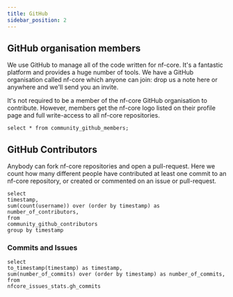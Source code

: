 ```yaml
---
title: GitHub
sidebar_position: 2
---
```


## GitHub organisation members

We use GitHub to manage all of the code written for nf-core. It's a fantastic platform and provides a huge number of tools. We have a GitHub organisation called nf-core which anyone can join: drop us a note here or anywhere and we'll send you an invite.

It's not required to be a member of the nf-core GitHub organisation to contribute. However, members get the nf-core logo listed on their profile page and full write-access to all nf-core repositories.

```github_members
select * from community_github_members;
```

<AreaChart 
    data={github_members} 
    x=timestamp
    y=total_github_members
/>

## GitHub Contributors

Anybody can fork nf-core repositories and open a pull-request. Here we count how many different people have contributed at least one commit to an nf-core repository, or created or commented on an issue or pull-request.

```contributors_over_time
select 
timestamp,
sum(count(username)) over (order by timestamp) as number_of_contributors,
from
community_github_contributors
group by timestamp
```

<AreaChart
    data={contributors_over_time}
    x=timestamp
    y=number_of_contributors
/>



### Commits and Issues

<!-- commits, commits and issues, issues area chart -->

```commits_over_time
select 
to_timestamp(timestamp) as timestamp,
sum(number_of_commits) over (order by timestamp) as number_of_commits,
from
nfcore_issues_stats.gh_commits
```

<AreaChart
    data={commits_over_time}
    x=timestamp
    y=number_of_commits
/>

